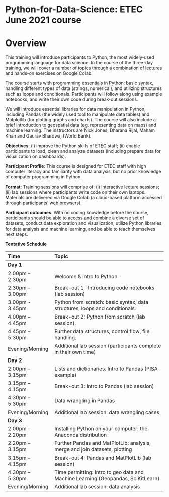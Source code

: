 # Python-for-Data-Science: ETEC June 2021 course

# Overview
This training will introduce participants to Python, the most widely-used programming language for data science. In the course of the three-day training, we will cover a number of topics through a combination of lectures and hands-on exercises on Google Colab. 

The course starts with programming essentials in Python: basic syntax, handling different types of data (strings, numerical), and utilizing structures such as loops and conditionals. Participants will follow along using example notebooks, and write their own code during break-out sessions.

We will introduce essential libraries for data manipulation in Python, including Pandas (the widely used tool to manipulate data tables) and Matplotlib (for plotting graphs and charts). The course will also include a brief introduction to geospatial data (eg. representing data on maps) and machine learning. The instructors are Nick Jones, Dharana Rijal, Maham Khan and Gaurav Bhardwaj (World Bank).

__Objectives__: (i) improve the Python skills of ETEC staff; (ii) enable participants to load, clean and analyze datasets (including prepare data for visualization on dashboards).


__Participant Profile__: This course is designed for ETEC staff with high computer literacy and familiarity with data analysis, but no prior knowledge of computer programming in Python.

__Format__: Training sessions will comprise of: (i) interactive lecture sessions; (ii) lab sessions where participants write code on their own laptops. Materials are delivered via Google Colab (a cloud-based platform accessed through participants’ web browsers).

__Participant outcomes__: With no coding knowledge before the course, participants should be able to access and combine a diverse set of datasets, conduct data exploration and visualization, utilize Python libraries for data analysis and machine learning, and be able to teach themselves next steps.

**Tentative Schedule**

|**Time**| **Topic** |
|:---|:----|
|**Day 1**|
|2.00pm – 2.30pm| Welcome & intro to Python. |
|2.30pm – 3.00pm| Break-out 1 : Introducing code notebooks (lab session)| 
|3.00pm - 3.45pm| Python from scratch: basic syntax, data structures, loops and conditionals. |
|4.00pm – 4.45pm| Break-out 2: Python from scratch (lab session).|
|4.45pm – 5.30pm| Further data structures, control flow, file handling. |
|Evening/Morning| Additional lab session (participants complete in their own time) |
|**Day 2**|
|2.00pm – 3.15pm| Lists and dictionaries. Intro to Pandas (PISA example) |
|3.15pm – 4.15pm| Break-out 3: Intro to Pandas (lab session)|
|4.30pm – 5.30pm| Data wrangling in Pandas |
|Evening/Morning| Additional lab session: data wrangling cases |
|**Day 3**|
|2.00pm – 2.20pm| Installing Python on  your computer: the Anaconda distribution |
|2.20pm – 3.15pm| Further Pandas and MatPlotLib: analysis, merge and join datasets, plotting |
|3.15pm – 4.15pm| Break-out 4: Pandas and MatPlotLib (lab session)|
|4.30pm – 5.30pm| Time permitting: Intro to geo data and Machine Learning (Geopandas, SciKitLearn) |
|Evening/Morning| Additional lab session: data analysis |

